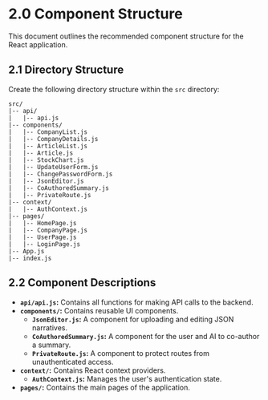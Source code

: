 # 2.0 Component Structure

This document outlines the recommended component structure for the React application.

## 2.1 Directory Structure

Create the following directory structure within the `src` directory:

```
src/
|-- api/
|   |-- api.js
|-- components/
|   |-- CompanyList.js
|   |-- CompanyDetails.js
|   |-- ArticleList.js
|   |-- Article.js
|   |-- StockChart.js
|   |-- UpdateUserForm.js
|   |-- ChangePasswordForm.js
|   |-- JsonEditor.js
|   |-- CoAuthoredSummary.js
|   |-- PrivateRoute.js
|-- context/
|   |-- AuthContext.js
|-- pages/
|   |-- HomePage.js
|   |-- CompanyPage.js
|   |-- UserPage.js
|   |-- LoginPage.js
|-- App.js
|-- index.js
```

## 2.2 Component Descriptions

-   **`api/api.js`:** Contains all functions for making API calls to the backend.
-   **`components/`:** Contains reusable UI components.
    -   **`JsonEditor.js`:** A component for uploading and editing JSON narratives.
    -   **`CoAuthoredSummary.js`:** A component for the user and AI to co-author a summary.
    -   **`PrivateRoute.js`:** A component to protect routes from unauthenticated access.
-   **`context/`:** Contains React context providers.
    -   **`AuthContext.js`:** Manages the user's authentication state.
-   **`pages/`:** Contains the main pages of the application.
